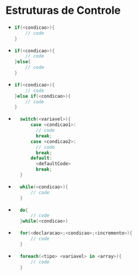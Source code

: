 # Estruturas de Controle

-   ```c#
    if(<condicao>){
        // code
    }
    ```
-   ```c#
    if(<condicao>){
        // code
    }else{
        // code
    }
    ```
-   ```c#
    if(<condicao>){
        // code
    }else if(<condicao>){
        // code
    }
    ```
-   ```c#
      switch(<variavel>){
          case <condicao1>:
            // code
            break;
          case <condicao2>:
            // code
            break;
          default:
            <defaultCode>
            break;
      }
    ```
-   ```c#
      while(<condicao>){
          // code
      }
    ```
-   ```c#
      do{
          // code
      }while(<condicao>)
    ```
-   ```c#
      for(<declaracao>;<condicao>;<incremento>){
          // code
      }
    ```
-   ```c#
      foreach(<tipo> <variavel> in <array>){
          // code
      }
    ```
